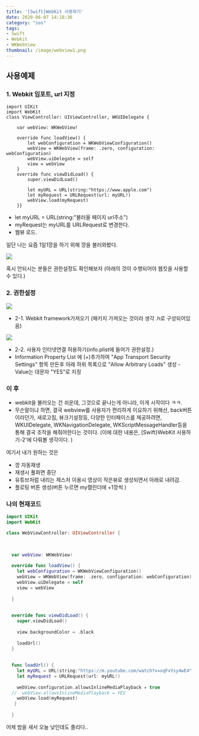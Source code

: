 ```yaml
---
title: '[Swift}WebKit 사용하기'
date: 2020-06-07 14:18:36
category: "ios"
tags:
- Swift
- Webkit
- WKWebView
thumbnail: /image/webview1.png
---
```



## 사용예제

###  1. Webkit 임포트, url 지정

```
import UIKit
import WebKit
class ViewController: UIViewController, WKUIDelegate {
    
    var webView: WKWebView!
    
    override func loadView() {
        let webConfiguration = WKWebViewConfiguration()
        webView = WKWebView(frame: .zero, configuration: webConfiguration)
        webView.uiDelegate = self
        view = webView
    }
    override func viewDidLoad() {
        super.viewDidLoad()
        
        let myURL = URL(string:"https://www.apple.com")
        let myRequest = URLRequest(url: myURL!)
        webView.load(myRequest)
    }}
```

- let myURL = URL(string:"불러올 페이지 url주소") 
- myRequest는 myURL를 URLRequest로 변경한다.
- 웹뷰 로드.


일단 나는 요즘 1일1깡을 하기 위해 깡을 불러와봤다. 


![](/image/webview.png)



혹시 안되시는 분들은 권한설정도 확인해보자 (아래의 것이 수행되어야 웹킷을 사용할 수 있다.)



### 2. 권한설정 


![](/image/webview2.png)

- 2-1. Webkit framework가져오기 (패키지 가져오는 것이라 생각 .h로 구성되어있음)


![](/image/webview3.png)

- 2-2. 사용자 인터넷연결 허용하기(info.plist에 들어가 권한설정.) 
- Information Property List 에 (+)추가하여 "App Transport Security Settings" 항목 만든후 아래 하위 목록으로 "Allow Arbitrary Loads" 생성 - Value는 대문자 "YES"로 지정 




### 이 후 

- webkit을 불러오는 건 쉬운데, 그것으로 끝나는게 아니라, 이게 시작이다 ㅋㅋ.
- 무슨말이냐 하면, 결국 webview를 사용자가 편리하게 이요하기 위해선, back버튼이라던가, 새로고침, 뷰크기설정등, 다양한 인터페이스를 제공하려면,  WKUIDelegate, WKNavigationDelegate, WKScriptMessageHandler등을 통해 결국 조작을 해줘야한다는 것이다.
(이에 대한 내용은, [Swift}WebKit 사용하기-2'에 다뤄볼 생각이다. )




 여기서 내가 원하는 것은 

- 깡 자동재생
- 재생시 풀화면 중단 
- 유튜브처럼 내리는 제스처 이용시 영상이 작은뷰로 생성되면서 아래로 내려감.
- 플로팅 버튼 생성(버튼 누르면 my캘린더에 +1깡씩 )


### 나의 현재코드 

```swift
import UIKit
import WebKit

class WebViewController: UIViewController {

  
  
  var webView: WKWebView!
  
  override func loadView() {
    let webConfiguration = WKWebViewConfiguration()
    webView = WKWebView(frame: .zero, configuration: webConfiguration)
    webView.uiDelegate = self
    view = webView
    
  }
  
  
  override func viewDidLoad() {
    super.viewDidLoad()
    
    view.backgroundColor = .black
    
    loadUrl()
  }
  
  
  func loadUrl() {
    let myURL = URL(string:"https://m.youtube.com/watch?v=xqFvYsy4wE4")
    let myRequest = URLRequest(url: myURL!)
    
    webView.configuration.allowsInlineMediaPlayback = true
  //  webView.allowsInlineMediaPlayback = YES
    webView.load(myRequest)
   }
  
  }
  ````

어제 밤을 새서 오늘 낮인데도 졸리다..
